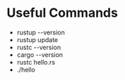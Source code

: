 # Useful Commands

- rustup --version
- rustup update
- rustc --version
- cargo --version
- rustc hello.rs
- ./hello
